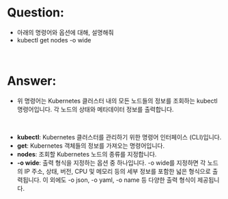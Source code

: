 # Question:

- 아래의 명령어와 옵션에 대해, 설명해줘
- kubectl get nodes -o wide

<br>

# Answer:

- 위 명령어는 Kubernetes 클러스터 내의 모든 노드들의 정보를 조회하는 kubectl 명령어입니다. 각 노드의 상태와 메타데이터 정보를 출력합니다.

<br>

- **kubectl**: Kubernetes 클러스터를 관리하기 위한 명령어 인터페이스 (CLI)입니다.
- **get**: Kubernetes 객체들의 정보를 가져오는 명령어입니다.
- **nodes**: 조회할 Kubernetes 노드의 종류를 지정합니다.
- **-o wide**: 출력 형식을 지정하는 옵션 중 하나입니다. -o wide를 지정하면 각 노드의 IP 주소, 상태, 버전, CPU 및 메모리 등의 세부 정보를 포함한 넓은 형식으로 출력됩니다. 이 외에도 -o json, -o yaml, -o name 등 다양한 출력 형식이 제공됩니다.

<br>